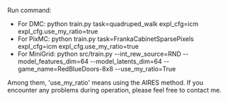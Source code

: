 Run command:
- For DMC: python train.py task=quadruped_walk expl_cfg=icm expl_cfg.use_my_ratio=true
- For PixMC: python train.py task=FrankaCabinetSparsePixels expl_cfg=icm expl_cfg.use_my_ratio=true
- For MiniGrid: python src/train.py --int_rew_source=RND --model_features_dim=64 --model_latents_dim=64 --game_name=RedBlueDoors-8x8 --use_my_ratio=True

Among them, 'use_my_ratio' means using the AIRES method. If you encounter any problems during operation, please feel free to contact me.

